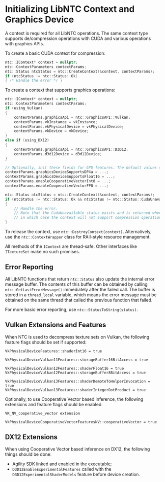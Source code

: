 # Initializing LibNTC Context and Graphics Device

A context is required for all LibNTC operations. The same context type supports de/compression operations with CUDA and various operations with graphics APIs.

To create a basic CUDA context for compression:
```c++
ntc::IContext* context = nullptr;
ntc::ContextParameters contextParams;
ntc::Status ntcStatus = ntc::CreateContext(&context, contextParams);
if (ntcStatus != ntc::Status::Ok)
{ /* Handle the error */ }
```

To create a context that supports graphics operations:
```c++
ntc::IContext* context = nullptr;
ntc::ContextParameters contextParams;
if (using_Vulkan)
{
    contextParams.graphicsApi = ntc::GraphicsAPI::Vulkan;
    contextParams.vkInstance = vkInstance;
    contextParams.vkPhysicalDevice = vkPhysicalDevice;
    contextParams.vkDevice = vkDevice;
}
else if (using_DX12)
{
    contextParams.graphicsApi = ntc::GraphicsAPI::D3D12;
    contextParams.d3d12Device = d3d12Device;
}

// Optionally, init these fields for GPU features. The default values should work on most modern GPUs.
contextParams.graphicsDeviceSupportsDP4a = ...;
contextParams.graphicsDeviceSupportsFloat16 = ...;
contextParams.enableCooperativeVectorInt8 = ...;
contextParams.enableCooperativeVectorFP8 = ...;

ntc::Status ntcStatus = ntc::CreateContext(&context, contextParams);
if (ntcStatus != ntc::Status::Ok && ntcStatus != ntc::Status::CudaUnavailable)
{
    // Handle the error.
    // Note that the CudaUnavailable status exists and is returned when there is no CUDA capable device,
    // in which case the context will not support compression operations or creating ITextureSet objects.
}
```

To release the context, use `ntc::DestroyContext(context)`. Alternatively, use the `ntc::ContextWrapper` class for RAII-style resource management.

All methods of the `IContext` are thread-safe. Other interfaces like `ITextureSet` make no such promises.

## Error Reporting

All LibNTC functions that return `ntc::Status` also update the internal error message buffer. The contents of this buffer can be obtained by calling `ntc::GetLastErrorMessage()` immediately after the failed call. The buffer is stored in a `thread_local` variable, which means the error message must be obtained on the same thread that called the previous function that failed.

For more basic error reporting, use `ntc::StatusToString(status)`.

## Vulkan Extensions and Features

When NTC is used to decompress texture sets on Vulkan, the following feature flags should be set if supported:

```
VkPhysicalDeviceFeatures::shaderInt16 = true

VkPhysicalDeviceVulkan11Features::storageBuffer16BitAccess = true

VkPhysicalDeviceVulkan12Features::shaderFloat16 = true
VkPhysicalDeviceVulkan12Features::storageBuffer8BitAccess = true

VkPhysicalDeviceVulkan13Features::shaderDemoteToHelperInvocation = true
VkPhysicalDeviceVulkan13Features::shaderIntegerDotProduct = true
```

Optionally, to use Cooperative Vector based inference, the following extensions and feature flags should be enabled:

```
VK_NV_cooperative_vector extension

VkPhysicalDeviceCooperativeVectorFeaturesNV::cooperativeVector = true
```

## DX12 Extensions

When using Cooperative Vector based inference on DX12, the following things should be done:

- Agility SDK linked and enabled in the executable;
- `D3D12EnableExperimentalFeatures` called with the `D3D12ExperimentalShaderModels` feature before device creation.

